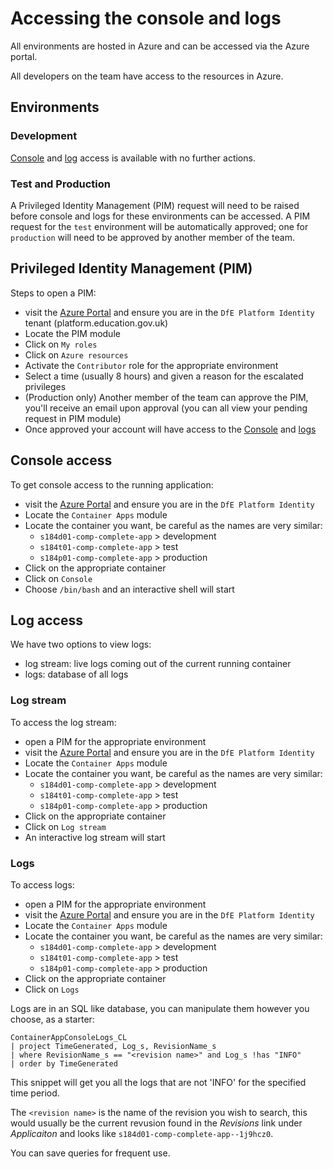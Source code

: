 # Accessing the console and logs

All environments are hosted in Azure and can be accessed via the Azure portal.

All developers on the team have access to the resources in Azure.

## Environments

### Development

[Console](#console-access) and [log](#log-access) access is available with no
further actions.

### Test and Production

A Privileged Identity Management (PIM) request will need to be raised before
console and logs for these environments can be accessed. A PIM request for the
`test` environment will be automatically approved; one for `production` will
need to be approved by another member of the team.

## Privileged Identity Management (PIM)

Steps to open a PIM:

- visit the [Azure Portal](https://portal.azure.com) and ensure you are in the
  `DfE Platform Identity` tenant (platform.education.gov.uk)
- Locate the PIM module
- Click on `My roles`
- Click on `Azure resources`
- Activate the `Contributor` role for the appropriate environment
- Select a time (usually 8 hours) and given a reason for the escalated
  privileges
- (Production only) Another member of the team can approve the PIM, you'll
  receive an email upon approval (you can all view your pending request in PIM
  module)
- Once approved your account will have access to the [Console](#console-access)
  and [logs](#log-access)

## Console access

To get console access to the running application:

- visit the [Azure Portal](https://portal.azure.com) and ensure you are in the
  `DfE Platform Identity`
- Locate the `Container Apps` module
- Locate the container you want, be careful as the names are very similar:
  - `s184d01-comp-complete-app` > development
  - `s184t01-comp-complete-app` > test
  - `s184p01-comp-complete-app` > production
- Click on the appropriate container
- Click on `Console`
- Choose `/bin/bash` and an interactive shell will start

## Log access

We have two options to view logs:

- log stream: live logs coming out of the current running container
- logs: database of all logs

### Log stream

To access the log stream:

- open a PIM for the appropriate environment
- visit the [Azure Portal](https://portal.azure.com) and ensure you are in the
  `DfE Platform Identity`
- Locate the `Container Apps` module
- Locate the container you want, be careful as the names are very similar:
  - `s184d01-comp-complete-app` > development
  - `s184t01-comp-complete-app` > test
  - `s184p01-comp-complete-app` > production
- Click on the appropriate container
- Click on `Log stream`
- An interactive log stream will start

### Logs

To access logs:

- open a PIM for the appropriate environment
- visit the [Azure Portal](https://portal.azure.com) and ensure you are in the
  `DfE Platform Identity`
- Locate the `Container Apps` module
- Locate the container you want, be careful as the names are very similar:
  - `s184d01-comp-complete-app` > development
  - `s184t01-comp-complete-app` > test
  - `s184p01-comp-complete-app` > production
- Click on the appropriate container
- Click on `Logs`

Logs are in an SQL like database, you can manipulate them however you choose, as
a starter:

```
ContainerAppConsoleLogs_CL
| project TimeGenerated, Log_s, RevisionName_s
| where RevisionName_s == "<revision name>" and Log_s !has "INFO"
| order by TimeGenerated
```

This snippet will get you all the logs that are not 'INFO' for the specified
time period.

The `<revision name>` is the name of the revision you wish to search, this would
usually be the current revusion found in the _Revisions_ link under
_Applicaiton_ and looks like `s184d01-comp-complete-app--1j9hcz0`.

You can save queries for frequent use.
